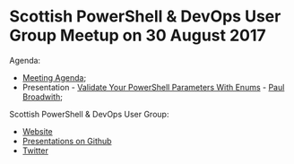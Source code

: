 # Scottish PowerShell & DevOps User Group Meetup on 30 August 2017

Agenda:

* [Meeting Agenda](https://github.com/powershellorguk/Scotland/blob/master/2017/August/MeetingAgenda.pptx);
* Presentation - [Validate Your PowerShell Parameters With Enums](https://github.com/pauby/presentations/blob/master/ScotPSDevopsUG/20170830) - [Paul Broadwith](https://pauby.com "Paul Broadwith Blog");

Scottish PowerShell & DevOps User Group:

* [Website](https://psdevopsug.scot)
* [Presentations on Github](https://github.com/powershellorguk/Scotland)
* [Twitter](https://twitter.com/scotpsug)